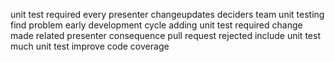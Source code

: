 unit test required every presenter changeupdates deciders team unit testing find problem early development cycle adding unit test required change made related presenter consequence pull request rejected include unit test much unit test improve code coverage